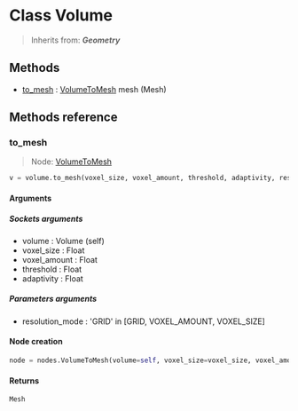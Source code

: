 
# Class Volume

> Inherits from: ***Geometry***

## Methods



- [to_mesh](#to_mesh) : [VolumeToMesh](../nodes/VolumeToMesh.md) mesh (Mesh)



## Methods reference


### to_mesh

> Node: [VolumeToMesh](../nodes/{self.node_name}.md)

```python
v = volume.to_mesh(voxel_size, voxel_amount, threshold, adaptivity, resolution_mode)
```


#### Arguments


##### Sockets arguments



- volume : Volume (self)
- voxel_size : Float
- voxel_amount : Float
- threshold : Float
- adaptivity : Float



##### Parameters arguments



- resolution_mode : 'GRID' in [GRID, VOXEL_AMOUNT, VOXEL_SIZE]



#### Node creation


```python
node = nodes.VolumeToMesh(volume=self, voxel_size=voxel_size, voxel_amount=voxel_amount, threshold=threshold, adaptivity=adaptivity, resolution_mode=resolution_mode)
```


#### Returns

    Mesh
